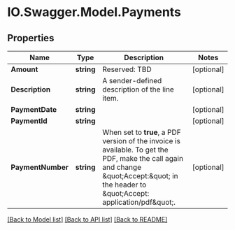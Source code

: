 # IO.Swagger.Model.Payments
## Properties

Name | Type | Description | Notes
------------ | ------------- | ------------- | -------------
**Amount** | **string** | Reserved: TBD | [optional] 
**Description** | **string** | A sender-defined description of the line item.  | [optional] 
**PaymentDate** | **string** |  | [optional] 
**PaymentId** | **string** |  | [optional] 
**PaymentNumber** | **string** | When set to **true**, a PDF version of the invoice is available.   To get the PDF, make the call again and change \&quot;Accept:\&quot; in the header to \&quot;Accept: application/pdf\&quot;. | [optional] 

[[Back to Model list]](../README.md#documentation-for-models) [[Back to API list]](../README.md#documentation-for-api-endpoints) [[Back to README]](../README.md)

